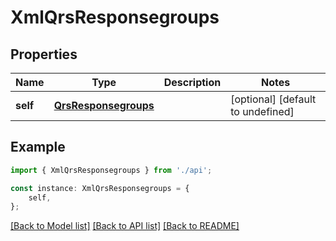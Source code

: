 # XmlQrsResponsegroups


## Properties

Name | Type | Description | Notes
------------ | ------------- | ------------- | -------------
**self** | [**QrsResponsegroups**](QrsResponsegroups.md) |  | [optional] [default to undefined]

## Example

```typescript
import { XmlQrsResponsegroups } from './api';

const instance: XmlQrsResponsegroups = {
    self,
};
```

[[Back to Model list]](../README.md#documentation-for-models) [[Back to API list]](../README.md#documentation-for-api-endpoints) [[Back to README]](../README.md)
